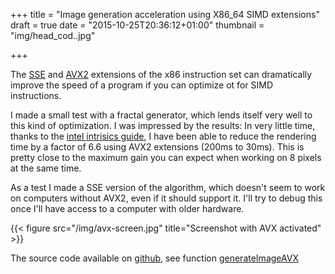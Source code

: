 +++
title = "Image generation acceleration using X86_64 SIMD extensions"
draft = true
date = "2015-10-25T20:36:12+01:00"
thumbnail = "img/head_cod..jpg"

+++

The [SSE](https://en.wikipedia.org/wiki/Streaming_SIMD_Extensions) and [AVX2](https://en.wikipedia.org/wiki/Advanced_Vector_Extensions)
extensions of the x86 instruction set can dramatically improve the speed of a program if you can optimize ot for SIMD instructions.

I made a small test with a fractal generator, which lends itself very well to this kind of optimization. I was impressed by the results:
In very little time, thanks to the [intel intrisics guide](https://software.intel.com/sites/landingpage/IntrinsicsGuide/), I have been able
to reduce the rendering time by a factor of 6.6 using AVX2 extensions (200ms to 30ms). This is pretty close to the maximum gain you 
can expect when working on 8 pixels at the same time.

As a test I made a SSE version of the algorithm, which doesn't seem to work on computers without AVX2, even if it should support it.
I'll try to debug this once I'll have access to a computer with older hardware.

{{< figure src="/img/avx-screen.jpg" title="Screenshot with AVX activated" >}}


The source code available on [github](https://github.com/Blizarre/fractVect), see function 
[generateImageAVX](https://github.com/Blizarre/fractVect/blob/master/main.cpp#L199")
